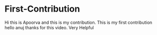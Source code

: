 # First-Contribution
Hi this is Apoorva and this is my contribution.
This is my first contribution
hello anuj thanks for this video. Very Helpful
